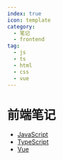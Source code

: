 ```yaml
---
index: true
icon: template
category:
  - 笔记
  - frontend
tag:
  - js
  - ts
  - html
  - css
  - vue
---
```


# 前端笔记

- [JavaScript](./js/)
- [TypeScript](./ts/)
- [Vue](./vue/)

<!-- more -->
